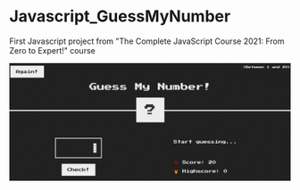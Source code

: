 # Javascript_GuessMyNumber
First Javascript project from "The Complete JavaScript Course 2021: From Zero to Expert!" course

![Screenshot](guessmynumber.png)
